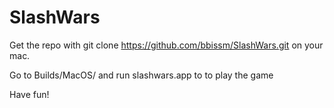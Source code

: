 # SlashWars

Get the repo with git clone https://github.com/bbissm/SlashWars.git on your mac.

Go to Builds/MacOS/ and run slashwars.app to to play the game

Have fun!
